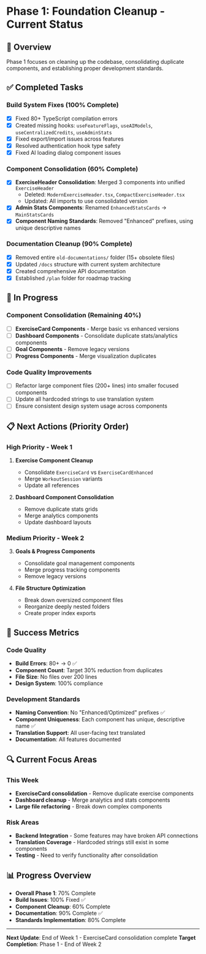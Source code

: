 
# Phase 1: Foundation Cleanup - Current Status

## 🎯 Overview
Phase 1 focuses on cleaning up the codebase, consolidating duplicate components, and establishing proper development standards.

## ✅ Completed Tasks

### Build System Fixes (100% Complete)
- [x] Fixed 80+ TypeScript compilation errors
- [x] Created missing hooks: `useFeatureFlags`, `useAIModels`, `useCentralizedCredits`, `useAdminStats`
- [x] Fixed export/import issues across features
- [x] Resolved authentication hook type safety
- [x] Fixed AI loading dialog component issues

### Component Consolidation (60% Complete)
- [x] **ExerciseHeader Consolidation**: Merged 3 components into unified `ExerciseHeader`
  - Deleted: `ModernExerciseHeader.tsx`, `CompactExerciseHeader.tsx`
  - Updated: All imports to use consolidated version
- [x] **Admin Stats Components**: Renamed `EnhancedStatsCards` → `MainStatsCards`
- [x] **Component Naming Standards**: Removed "Enhanced" prefixes, using unique descriptive names

### Documentation Cleanup (90% Complete)
- [x] Removed entire `old-documentations/` folder (15+ obsolete files)
- [x] Updated `/docs` structure with current system architecture
- [x] Created comprehensive API documentation
- [x] Established `/plan` folder for roadmap tracking

## 🔄 In Progress

### Component Consolidation (Remaining 40%)
- [ ] **ExerciseCard Components** - Merge basic vs enhanced versions
- [ ] **Dashboard Components** - Consolidate duplicate stats/analytics components  
- [ ] **Goal Components** - Remove legacy versions
- [ ] **Progress Components** - Merge visualization duplicates

### Code Quality Improvements
- [ ] Refactor large component files (200+ lines) into smaller focused components
- [ ] Update all hardcoded strings to use translation system
- [ ] Ensure consistent design system usage across components

## 📋 Next Actions (Priority Order)

### High Priority - Week 1
1. **Exercise Component Cleanup**
   - Consolidate `ExerciseCard` vs `ExerciseCardEnhanced`
   - Merge `WorkoutSession` variants
   - Update all references

2. **Dashboard Component Consolidation**
   - Remove duplicate stats grids
   - Merge analytics components
   - Update dashboard layouts

### Medium Priority - Week 2
3. **Goals & Progress Components**
   - Consolidate goal management components
   - Merge progress tracking components
   - Remove legacy versions

4. **File Structure Optimization**
   - Break down oversized component files
   - Reorganize deeply nested folders
   - Create proper index exports

## 🎯 Success Metrics

### Code Quality
- **Build Errors**: 80+ → 0 ✅
- **Component Count**: Target 30% reduction from duplicates
- **File Size**: No files over 200 lines
- **Design System**: 100% compliance

### Development Standards
- **Naming Convention**: No "Enhanced/Optimized" prefixes ✅
- **Component Uniqueness**: Each component has unique, descriptive name ✅
- **Translation Support**: All user-facing text translated
- **Documentation**: All features documented

## 🔍 Current Focus Areas

### This Week
- **ExerciseCard consolidation** - Remove duplicate exercise components
- **Dashboard cleanup** - Merge analytics and stats components
- **Large file refactoring** - Break down complex components

### Risk Areas
- **Backend Integration** - Some features may have broken API connections
- **Translation Coverage** - Hardcoded strings still exist in some components
- **Testing** - Need to verify functionality after consolidation

## 📊 Progress Overview
- **Overall Phase 1**: 70% Complete
- **Build Issues**: 100% Fixed ✅
- **Component Cleanup**: 60% Complete
- **Documentation**: 90% Complete ✅
- **Standards Implementation**: 80% Complete

---

**Next Update**: End of Week 1 - ExerciseCard consolidation complete
**Target Completion**: Phase 1 - End of Week 2

